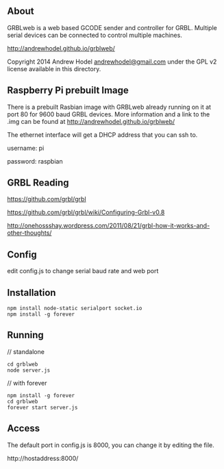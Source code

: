 ## About

GRBLweb is a web based GCODE sender and controller for GRBL.  Multiple serial devices can be connected to control multiple machines.

http://andrewhodel.github.io/grblweb/

Copyright 2014 Andrew Hodel andrewhodel@gmail.com under the GPL v2 license available in this directory.

## Raspberry Pi prebuilt Image

There is a prebuilt Rasbian image with GRBLweb already running on it at port 80 for 9600 baud GRBL devices.  More information and a link to the .img can be found at http://andrewhodel.github.io/grblweb/

The ethernet interface will get a DHCP address that you can ssh to.

username: pi

password: raspbian

## GRBL Reading

https://github.com/grbl/grbl

https://github.com/grbl/grbl/wiki/Configuring-Grbl-v0.8

http://onehossshay.wordpress.com/2011/08/21/grbl-how-it-works-and-other-thoughts/

## Config

edit config.js to change serial baud rate and web port

## Installation

```
npm install node-static serialport socket.io
npm install -g forever
```

## Running

// standalone
```
cd grblweb
node server.js
```

// with forever
```
npm install -g forever
cd grblweb
forever start server.js
```

## Access

The default port in config.js is 8000, you can change it by editing the file.

http://hostaddress:8000/
